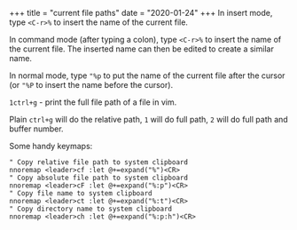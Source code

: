 +++
title = "current file paths"
date = "2020-01-24"
+++
In insert mode, type `<C-r>%` to insert the name of the current file.

In command mode (after typing a colon), type `<C-r>%` to insert the name of the current file. The inserted name can then be edited to create a similar name.

In normal mode, type `"%p` to put the name of the current file after the cursor (or `"%P` to insert the name before the cursor).

`1ctrl+g` - print the full file path of a file in vim.

Plain `ctrl+g` will do the relative path, `1` will do full path, `2` will do full path and buffer number.

Some handy keymaps:

```vim
" Copy relative file path to system clipboard
nnoremap <leader>cf :let @+=expand("%")<CR>
" Copy absolute file path to system clipboard
nnoremap <leader>cF :let @+=expand("%:p")<CR>
" Copy file name to system clipboard
nnoremap <leader>ct :let @+=expand("%:t")<CR>
" Copy directory name to system clipboard
nnoremap <leader>ch :let @+=expand("%:p:h")<CR>
```
